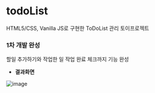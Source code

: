 # todoList

HTML5/CSS, Vanilla JS로 구현한 ToDoList 관리 토이프로젝트

### 1차 개발 완성

할일 추가하기와 작업한 일 작업 완료 체크까지 기능 완성

- **결과화면**

![image](https://user-images.githubusercontent.com/22315365/135581843-21959772-f956-4ae9-ae33-16254ee07dc5.png)
